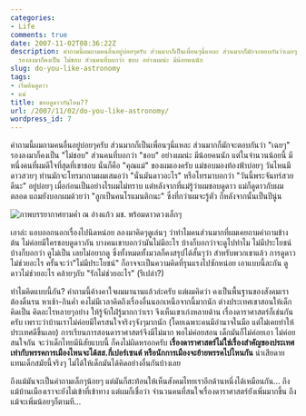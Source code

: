 ```yaml
---
categories:
- Life
comments: true
date: 2007-11-02T08:36:22Z
description: คำถามนี้ผมถามคนอื่นอยู่บ่อยๆครับ ส่วนมากก็เป็นเพื่อนๆนี่แหละ ส่วนมากก็มักจะตอบกันว่าเฉยๆ
  รองลงมาก็คงเป็น ไม่ชอบ ส่วนคนที่บอกว่า ชอบ อย่างผมน่ะ มีน้อยคนนัก
slug: do-you-like-astronomy
tags:
- เริ่มต้นดูดาว
- แม่
title: ชอบดูดาวกันไหม??
url: /2007/11/02/do-you-like-astronomy/
wordpress_id: 7
---
```


คำถามนี้ผมถามคนอื่นอยู่บ่อยๆครับ ส่วนมากก็เป็นเพื่อนๆนี่แหละ ส่วนมากก็มักจะตอบกันว่า "เฉยๆ" รองลงมาก็คงเป็น "ไม่ชอบ" ส่วนคนที่บอกว่า "ชอบ" อย่างผมน่ะ มีน้อยคนนัก แต่ในจำนวนน้อยนี้ มีหนึ่งคนที่ผมดีใจที่สุดที่เขาชอบ นั่นก็คือ "คุณแม่" ของผมเองครับ แม่ชอบมองท้องฟ้าบ่อยๆ วันไหนมีดาวสวยๆ ท่านมักจะโทรมาถามผมเสมอว่า "นั่นมันดาวอะไร" หรือโทรมาบอกว่า "วันนี้พระจันทร์สวยดีนะ" อยู่บ่อยๆ เมื่อก่อนเป็นอย่างไรผมไม่ทราบ แต่หลังจากที่แม่รู้ว่าผมชอบดูดาว แม่ก็ดูดาวกับผมตลอด แถมยังบอกผมด้วยว่า "ลูกเป็นคนโรแมนติกนะ" ซึ่งที่กว่าผมจะรู้ตัว ก็หลังจากนั้นเป็นปีนู่น

![ภาพบรรยากาศยามค่ำ ณ อ่างแก้ว มช. พร้อมดาวดวงเล็กๆ](http://farm4.staticflickr.com/3229/2970474097_67ab6e54fb_z.jpg)

เอาล่ะ แอบออกนอกเรื่องไปนิดหน่อย ลองมาคิดๆดูเล่นๆ ว่าทำไมคนส่วนมากที่ผมเคยถามคำถามข้างต้น ไม่ค่อยมีใครชอบดูดาวกัน บางคนเขาบอกว่ามันไม่มีอะไร บ้างก็บอกว่าจะดูไปทำไม ไม่มีประโยชน์ บ้างก็บอกว่า ดูไม่เป็น เลยไม่อยากดู ซึ่งทั้งหมดทั้งมวลก็คงสรุปได้สั้นๆว่า สำหรับพวกเขาแล้ว การดูดาวไม่ช่วยอะไร ครั้นจะว่า"ไม่มีประโยชน์" ก็อาจจะเป็นความคิดที่รุนแรงไปซักหน่อย เอาแบบนี้ละกัน ดูดาวไม่ช่วยอะไร คล้ายๆกับ "รักไม่ช่วยอะไร" (รึเปล่า?)

ทำไมคิดแบบนี้กัน? คำถามนี้ค้างคาใจผมมานานแล้วล่ะครับ แต่ผมคิดว่า คงเป็นพื้นฐานของสังคมเรา ต้องดิ้นรน หาเช้า-กินค่ำ คงไม่มีเวลาคิดถึงเรื่องอื่นนอกเหนือจากนี้มากนัก ต่างประเทศเขาสอนให้เด็กคิดเป็น คิดอะไรหลายๆอย่าง ให้รู้จักใฝ่รู้มากกว่าเรา จึงเห็นเขาเก่งหลายด้าน เรื่องดาราศาสตร์ก็เช่นกันครับ เพราะว่าบ้านเราไม่ค่อยมีใครสนใจจริงๆจังๆมากนัก (โดยเฉพาะคนมีอำนาจในมือ แต่ไม่เคยทำให้ประเทศดีขึ้นเลย) การเรียนการสอนดาราศาสตร์จึงมีไม่มาก พอไม่ค่อยสอน เด็กมันก็ไม่ค่อยเอา ไม่ค่อยสนใจกัน จะว่าเด็กไทยมีนิสัยแบบนี้ ก็คงไม่ผิดหรอกครับ **เรื่องดาราศาสตร์ไม่ใช่เรื่องสำคัญของประเทศ เท่ากับพรรคการเมืองไหนจะได้สส.กี่เปอร์เซนต์ หรือนักการเมืองจะย้ายพรรคไปไหนกัน** น่าเสียดายแทนเด็กสมัยนี้จริงๆ ไม่ได้ให้เด็กมันได้คิดอย่างอื่นกันบ้างเลย

ถึงแม้มันจะเป็นคำถามเล็กๆน้อยๆ แต่มันก็สะท้อนให้เห็นสังคมไทยเราอีกด้านหนึ่งได้เหมือนกัน... ถึงแม้บ้านเมืองเราจะยังไม่เข้าที่เข้าทาง แต่ผมก็เชื่อว่า จำนวนคนที่สนใจเรื่องดาราศาสตร์ยังเพิ่มมากขึ้น ถึงแม้จะเพิ่มน้อยๆก็ตามที...
